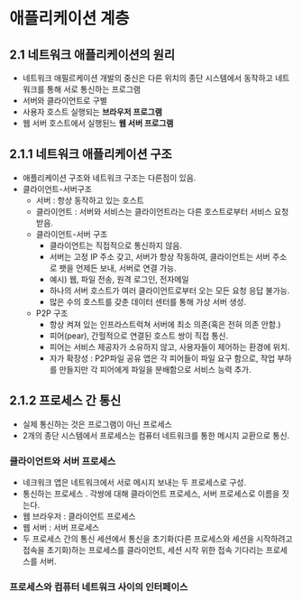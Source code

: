 # 애플리케이션 계층

## 2.1 네트워크 애플리케이션의 원리

- 네트워크 애필르케이션 개발의 중신은 다른 위치의 종단 시스템에서 동작하고 네트워크를 통해 서로 통신하는 프로그램
- 서버와 클라이언트로 구별
- 사용자 호스트 실행되는 **브라우저 프로그램**
- 웹 서버 호스트에서 실행된느 **웹 서버 프로그램**

## 2.1.1 네트워크 애플리케이션 구조

- 애플리케이션 구조와 네트워크 구조는 다른점이 있음.
- 클라이언트-서버구조
  - 서버 : 항상 동작하고 있는 호스트
  - 클라이언트 : 서버와 서비스는 클라이언트라는 다른 호스트로부터 서비스 요청 받음.
  - 클라이언트-서버 구조
    - 클라이언트는 직접적으로 통신하지 않음.
    - 서버는 고정 IP 주소 갖고, 서버가 항상 작동하여, 클라이언트는 서버 주소로 팻을 언제든 보내, 서버로 연결 가능.
    - 예시) 웹, 파일 전송, 원격 로그인, 전자메일
    - 하나의 서버 호스트가 여러 클라이언트로부터 오는 모든 요청 응답 불가능.
    - 많은 수의 호스트를 갖춘 데이터 센터를 통해 가상 서버 생성.
  - P2P 구조
    - 항상 켜져 있는 인프라스트럭쳐 서버에 최소 의존(혹은 전혀 의존 안함.)
    - 피어(pear), 간헐적으로 연결된 호스트 쌍이 직접 통신.
    - 피어는 서비스 제공자가 소유하지 않고, 사용자들이 제어하는 환경에 위치.
    - 자가 확장성 : P2P파일 공유 앱은 각 피어들이 파일 요구 함으로, 작업 부하를 만들지만 각 피어에게 파일을 분배함으로 서비스 능력 추가.

## 2.1.2 프로세스 간 통신

- 실제 통신하는 것은 프로그램이 아닌 프로세스
- 2개의 종단 시스템에서 프로세스는 컴퓨터 네트워크를 통한 메시지 교환으로 통신.

### 클라이언트와 서버 프로세스

- 네크워크 앱은 네트워크에서 서로 메시지 보내는 두 프로세스로 구성.
- 통신하는 프로세스 . 각쌍에 대해 클라이언트 프로세스, 서버 프로세스로 이름을 짓는다.
- 웹 브라우저 : 클라이언트 프로세스
- 웹 서버 : 서버 프로세스
- 두 프로세스 간의 통신 세션에서 통신을 초기화(다른 프로세스와 세션을 시작하려고 접속을 초기화)하는 프로세스를 클라이언트, 세션 시작 위한 접속 기다리는 프로세스를 서버.

### 프로세스와 컴퓨터 네트워크 사이의 인터페이스

